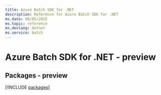 ```yaml
---
title: Azure Batch SDK for .NET
description: Reference for Azure Batch SDK for .NET
ms.date: 08/05/2025
ms.topic: reference
ms.devlang: dotnet
ms.service: batch
---
```

# Azure Batch SDK for .NET - preview
## Packages - preview
[!INCLUDE [packages](batch-index.md)]